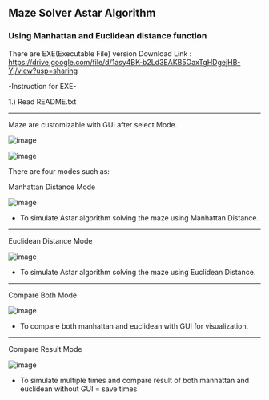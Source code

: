 ## Maze Solver Astar Algorithm 
### Using Manhattan and Euclidean distance function

There are EXE(Executable File) version
Download Link : https://drive.google.com/file/d/1asy4BK-b2Ld3EAKB5OaxTgHDgejHB-Yj/view?usp=sharing

-Instruction for EXE-

1.) Read README.txt
________________________________________________________________________
Maze are customizable with GUI after select Mode.

![image](https://user-images.githubusercontent.com/77602952/166197382-70932e3f-07e0-43fa-a381-c5f4b0b035eb.png)


![image](https://user-images.githubusercontent.com/77602952/166197593-210cf0ac-369a-431f-99b7-a58b98d705f3.png)



There are four modes such as:

Manhattan Distance Mode

![image](https://user-images.githubusercontent.com/77602952/166196220-98c343f5-1afb-4f5d-a627-84f401e63905.png)
- To simulate Astar algorithm solving the maze using Manhattan Distance.
________________________________________________________________________
Euclidean Distance Mode

![image](https://user-images.githubusercontent.com/77602952/166196368-bb4bb319-de47-4215-82d7-fa3d8143af06.png)
- To simulate Astar algorithm solving the maze using Euclidean Distance.
________________________________________________________________________
Compare Both Mode

![image](https://user-images.githubusercontent.com/77602952/166196416-9b842c54-3d56-43d3-b490-8b4667541cae.png)
- To compare both manhattan and euclidean with GUI for visualization.
________________________________________________________________________
Compare Result Mode

![image](https://user-images.githubusercontent.com/77602952/166196479-5f95f342-400d-4227-8599-6588e3af5fc5.png)
- To simulate multiple times and compare result of both manhattan and euclidean without GUI = save times
